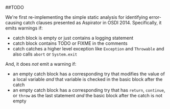 ##TODO

We're first re-implementing the simple static analysis for identifying error-causing catch clauses presented as Aspirator in OSDI 2014.
Specifically, it emits warnings if:
* catch block is empty or just contains a logging statement
* catch block contains TODO or FIXME in the comments
* catch catches a higher level exception like `Exception` and `Throwable` and also calls `abort` or `System.exit`

And, it does _not_ emit a warning if:
* an empty catch block has a corresponding try that modifies the value of a local variable _and_ that variable is checked in the basic block after the catch
* an empty catch block has a corresponding try that has `return`, `continue`, or `throw` as the last statement _and_ the basic block after the catch is not empty
